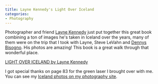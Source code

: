```yaml
---
title: Layne Kennedy's Light Over Iceland
categories:
- Photography
---
```


Photographer and friend [Layne Kennedy](http://www.laynekennedy.com) just put together this great book combining a ton of images he's taken in Iceland over the years, many of them were on the trip that I took with Layne, Steve LeVahn and [Dennys Bisogno](http://www.dennysbisogno.com). His photos are amazing! This book is a great walk through that wonderful place.

[LIGHT OVER ICELAND by Layne Kennedy](http://www.blurb.com/b/4993386)

I got special thanks on page 83 for the green laser I brought over with me. You can see my [Iceland photos on my photography site](http://photog.thingelstad.com/tag/iceland/). 
